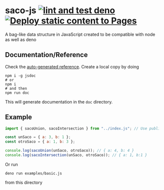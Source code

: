 # saco-js [![lint and test deno](https://github.com/JJ/saco-js/actions/workflows/deno.yml/badge.svg)](https://github.com/JJ/saco-js/actions/workflows/deno.yml) [![Deploy static content to Pages](https://github.com/JJ/saco-js/actions/workflows/static.yml/badge.svg)](https://github.com/JJ/saco-js/actions/workflows/static.yml)

A bag-like data structure in JavaScript created to be compatible with node as well as deno

## Documentation/Reference

Check the [auto-generated reference](https://jj.github.io/saco-js). Create a local copy by doing

```shell
npm i -g jsdoc
# or
npm i
# and then
npm run doc
```

This will generate documentation in the `doc` directory.

## Example

```js
import { sacoUnion, sacoIntersection } from "../index.js"; // Use published URL instead

const unSaco = { a: 3, b: 1 };
const otroSaco = { a: 1, b: 3 };

console.log(sacoUnion(unSaco, otroSaco)); // { a: 4, b: 4 }
console.log(sacoIntersection(unSaco, otroSaco)); // { a: 1, b:1 }
```

Or run

```shell
deno run examples/basic.js
```

from this directory